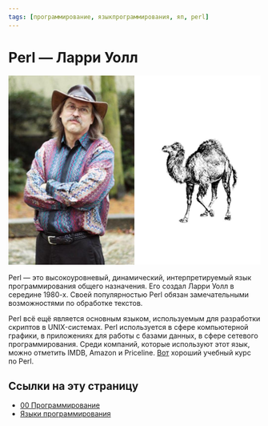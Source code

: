 ```yaml
---
tags: [программирование, языкпрограммирования, яп, perl]
---
```

# Perl — Ларри Уолл

![Perl — Ларри Уолл](../assets/Perl%20-%20%D0%9B%D0%B0%D1%80%D1%80%D0%B8%20%D0%A3%D0%BE%D0%BB%D0%BB.jpg)

Perl — это высокоуровневый, динамический, интерпретируемый язык программирования общего назначения. Его создал Ларри Уолл в середине 1980-х. Своей популярностью Perl обязан замечательными возможностями по обработке текстов.  
  
Perl всё ещё является основным языком, используемым для разработки скриптов в UNIX-системах. Perl используется в сфере компьютерной графики, в приложениях для работы с базами данных, в сфере сетевого программирования. Среди компаний, которые используют этот язык, можно отметить IMDB, Amazon и Priceline. [Вот](https://www.onlinefreecourse.net/perl-programming-for-beginners-udemy-free-download/) хороший учебный курс по Perl.

## Ссылки на эту страницу

- [00 Программирование](00%20%D0%9F%D1%80%D0%BE%D0%B3%D1%80%D0%B0%D0%BC%D0%BC%D0%B8%D1%80%D0%BE%D0%B2%D0%B0%D0%BD%D0%B8%D0%B5.md)
- [Языки программирования](%D0%AF%D0%B7%D1%8B%D0%BA%D0%B8%20%D0%BF%D1%80%D0%BE%D0%B3%D1%80%D0%B0%D0%BC%D0%BC%D0%B8%D1%80%D0%BE%D0%B2%D0%B0%D0%BD%D0%B8%D1%8F.md)

